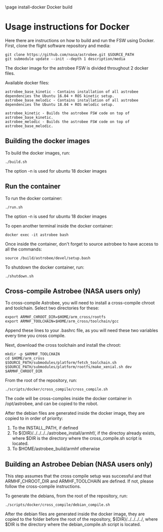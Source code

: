 \page install-docker Docker build

# Usage instructions for Docker

Here there are instructions on how to build and run the FSW using Docker.
First, clone the flight software repository and media:

    git clone https://github.com/nasa/astrobee.git $SOURCE_PATH
    git submodule update --init --depth 1 description/media

The docker image for the astrobee FSW is divided throughout 2 docker files. 

Available docker files:

	astrobee_base_kinetic - Contains installation of all astrobee dependencies the Ubuntu 16.04 + ROS kinetic setup.
	astrobee_base_melodic - Contains installation of all astrobee dependencies the Ubuntu 18.04 + ROS melodic setup.

	astrobee_kinetic - Builds the astrobee FSW code on top of astrobee_base_kinetic.
	astrobee_melodic - Builds the astrobee FSW code on top of astrobee_base_melodic.


## Building the docker images

To build the docker images, run:
    
    ./build.sh
The option -n is used for ubuntu 18 docker images

## Run the container

To run the docker container:

    ./run.sh
The option -n is used for ubuntu 18 docker images

To open another terminal inside the docker container:

    docker exec -it astrobee bash

Once inside the container, don't forget to source astrobee to have access to all the commands:

	source /build/astrobee/devel/setup.bash

To shutdown the docker container, run:

    ./shutdown.sh


## Cross-compile Astrobee (NASA users only)

To cross-compile Astrobee, you will need
to install a cross-compile chroot and toolchain. Select two directories for
these:

    export ARMHF_CHROOT_DIR=$HOME/arm_cross/rootfs
    export ARMHF_TOOLCHAIN=$HOME/arm_cross/toolchain/gcc

Append these lines to your .bashrc file, as you will need these two variables
every time you cross compile.

Next, download the cross toolchain and install the chroot:

    mkdir -p $ARMHF_TOOLCHAIN
    cd $HOME/arm_cross
    $SOURCE_PATH/submodules/platform/fetch_toolchain.sh
    $SOURCE_PATH/submodules/platform/rootfs/make_xenial.sh dev $ARMHF_CHROOT_DIR

From the root of the repository, run:

	./scripts/docker/cross_compile/cross_compile.sh

The code will be cross-compiles inside the docker container in /opt/astrobee, and
can be copied to the robot.

After the debian files are generated inside the docker image, they are copied to
in order of priority:
1) To the INSTALL_PATH, if defined
2) To ${DIR}/../../../../astrobee_install/armhf/, if the directoy already exists,
where $DIR is the directory where the cross_compile.sh script is located.
3) To $HOME/astrobee_build/armhf otherwise

## Building an Astrobee Debian (NASA users only)

This step assumes that the cross compile setup was successful and that ARMHF_CHROOT_DIR
and ARMHF_TOOLCHAIN are defined. If not, please follow the cross-compile instructions.

To generate the debians, from the root of the repository, run:

    ./scripts/docker/cross_compile/debian_compile.sh

After the debian files are generated inside the docker image, they are copied to the
folder before the root of the repository, ${DIR}/../../../../, where $DIR is the directory where the debian_compile.sh script is located.
